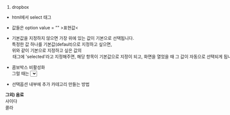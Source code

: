 1. dropbox
- html에서 select 태그  
- 값들은 option value = "" >표현값<  
- 기본값을 지정하지 않으면 가장 위에 있는 값이 기본으로 선택됩니다.  
특정한 값 하나를 기본값(default)으로 지정하고 싶으면,  
위와 같이 기본으로 지정하고 싶은 값의 <option> 태그에 'selected'라고 지정해주면,  
해당 항목이 기본값으로 지정이 되고,  
화면을 열었을 때 그 값이 자동으로 선택되게 됩니다.       출처: https://hianna.tistory.com/322   

- 콤보박스 비활성화  
그럴 때는 <select> 태그에 'disabled'라고 써주면, 콤보박스가 비활성화 되고, 사용자가 콤보박스의 값을 변경할 수 없게 됩니다.  

- 선택옵션 내부에 추가 카테고리 만들는 방법  
<optgroup label="그외) 음료">  
    <option value="사이다">사이다</option>  
    <option value="콜라">콜라</option>  

-load (Jquery 인가보다..............)  
options[target.selectedIndex].text  : 셀렉트 박스 옵션 사이에 있는 텍스트 값을 가져온다  
options[target.selectedIndex].value : 셀렉트 박스 value 의 값을 가져온다.  

출처: https://gocoder.tistory.com/51 [고코더 IT Express]  

- 값이 선택되어 바뀔때 이벤트 발생하도록  
onchange="함수(this)" // this를 활용하면 함수 매개변수에 선택된 option value를 전달한다.  


2. if (confirm(메시지))  
- if (!confirm("정말 삭제하시겠습니까?")) {  
            alert("취소(아니오)를 누르셨습니다.");  
            return; }   


3. const li= event.target.parentElement; //target이 대상의 부모  


--------------09.18  


4. <iframe>: 인라인 프레임 요소
HTML <iframe> 요소는 중첩 브라우징 맥락을 나타내는 요소로, 현재 문서 안에 다른 HTML 페이지를 삽입합니다.

출처: https://developer.mozilla.org/ko/docs/Web/HTML/Element/iframe

<iframe id="inlineFrameExample"
    title="Inline Frame Example"
    width="300"
    height="200"
    src="https://www.openstreetmap.org/export/embed.html?bbox=-0.004017949104309083%2C51.47612752641776%2C0.00030577182769775396%2C51.478569861898606&layer=mapnik">
</iframe>
// 를 하면 지도 앱이 생성된다. (다른 html를 해당 문서에 불러오는 것)

=> youtube의 경우, 퍼가기에서 자동으로 생성된다. 

## youtube 영상 옵션 / 외부 페이지 가져오기(반응형의 경우, 모바일 버전으로 가져온다) / name 속성을 이용해서 페이지 이동(target의 값으로 처리)
https://ossam5.tistory.com/73

5. grid 의 행과 열의 간격 조절
.container {
	display: grid;
	grid-template-columns: 300px(첫번쨰) 50px(두번째) 100px(세번째);
	grid-template-rows: 200px 50px; (첫번째 열과 두번쨰 열의 높이)
}
 // grid-template-columns: 2fr 1fr 2fr; 도 가능 (비율만큼 차지한다)

 ----------------------9.20

 6. 맨 아래 딱 붙이기 
  position: absolute;
  bottom: 0;
  right: 0;

  7. 자바스크립트 오버로딩
  - 자바스크립트에서는 자바와 같이 하면 제일 아래에 선언한 함수가 같은 이름의 함수를 덮어씌워버립니다. 따라서 자바스크립트는 하나의 함수
  로 여러 개의 매개변수 또는 다양한 자료형의 매개변수를 처리하는 기법이 필요합니다.

  예시) if문을 통한 방법
  function callback(a, b) {
  if (b) {
    console.log('문자열', a, b);
  } else if (a) {
    console.log('옵션 객체', a);
  }  else {
    console.log('매개변수 없음');
  }
}
overload('zero', 'babo', callback); // 문자열 zero babo
overload({ name: 'zero', value: 'babo' }, callback); // 옵션 객체 { name: 'zero', value: 'babo' }
overload(callback); // 매개변수 없음


예시) 매개변수의 갯수에 따른 오버로딩
       function sendAction(arg1,arg2,arg3)
          {
                
              if(arguments.length == 1)
              {
                  //전달한 인자값이 문자형인지 숫자형인지 타입별로 오버로딩 처리 할수 있다.
                  if( typeof arg1 == "string")
                  {
                     alert("sendAction 함수에 전달한 인자값이 한개일경우~");     
                  }
                  
              }
              else if(arguments.length == 2)
              {
                  alert("sendAction 함수에 전달한 인자값이 두개일경우~");
              }
              else if(arguments.length == 3)
              {
                  alert("sendAction 함수에 전달한 인자값이 세개일경우~");
              }

8. textarea 내부에 padding 주는 방법
- 
The CSS box model defines "width" as the width of the content, excluding border, padding and margin.

===>> padding에 %를 줄 수 있다!!


9. for문에서 i를 통해 변수명을 설정하는 것
=> 변수명 자체에 번호가 붙어있는 변수 사용하기 어렵습니다. 보통은 그냥 리스트변수를 만들고, 리스트의 숫자인덱스로 접근하는 방법이 더 좋은 방법입니다.
=> 일단 배열이나 콜렉션을 활용할수있는 방안을 생각해보세요. 제 경험상 저런게 필요한 상황은 대부분 콜렉션을 사용할 수 있었습니다.
=> 불가능한 건 아닌데 보통 좋은 접근 방법은 아닙니다. 어지간하면 깔끔하게 풀 수 있는 다른 방법이 존재합니다만, 구체적인 맥락이 없이는 대안까지 제시하긴 어렵네요.

ex)
var str_1 = "첫 글";
var str_2 = "두번째 글";
for(var i = 0; i<3; i++>){
  console.log(eval('str_'+i));
}

혹은

var str_1 = "첫 글";
var str_2 = "두번째 글";
var str_3 = "세번째 글";

var arr = ["1","2","3"];

arr.foreach(function(item, index)){
  console.log(eval('str_'+item));
}

## eval 함수는 문자열을 javascript로 치환해주는 놈인데
기존 eval 함수대신 내가 직접 구현하면 된다. (웹 취약점 우회하기)

// 기존 eval 함수
var res = eval( result ); 
// 웹 취약점 우회 함수 구현
var res = (new Function ('return '+result))();


## foreach 문 //[].forEach(callback, thisArg)
foreach 반복문은 오직 Array 객체에서만 사용가능한 메서드입니다. (ES6부터는 Map,Set 지원)
배열의 요소들을 반복하여 작업을 수행할수 있습니다. forEach는 for문과 마찬가지로 반복적인 기능을 수행할 때 사용합니다. 하지만 for문처럼 index와 조건식, increase를 정의하지 않아도 callback 함수를 통해 기능을 수행할 수 있습니다.

foreach구문의 인자로 callback함수를 등록할수 있고, 배열의 각 요소들이 반복될 떄 이 callback 함수가 호출됩니다. callback 함수에서 배열요소의 인덱스와 값에 접근할수 있습니다.
배열의 첫번쨰부터 마지막까지 반복하면서 item을 꺼낼수 있다.

var arr = ['가','나','다','라'];
arr.forEach(function(item,index,arr2){
    console.log(item,index,arr2[index+1]);
})

//첫번쨰 인수는 배열의 각각의 item
//두번쨰 인수는 배열의 index
//세번째 인수는 배열 그자체

ex)
const arr = [0,1,2,3,4,5,6,7,8,9,10];

arr.forEach(function(element){
    console.log(element); // 0 1 2 3 4 5 6 7 8 9 10
});

// 혹은 arrow 함수 가능
arr.forEach(element => console.log(element));

2. 홀수 배열 만들어보기

forEach는 return이 없습니다. 즉, callback 함수에 의해서 어떤 결과물을 내놓고 싶으면 함수 밖의 변수를 사용해야합니다.

const arr = [0,1,2,3,4,5,6,7,8,9,10];
const oddArray = [];

arr.forEach(function(element){
    if(element%2==1) {
        oddArray.push(element);
    }
});

console.log(oddArray); //결과: [ 1, 3, 5, 7, 9 ]

3. callback 함수 인자

forEach의 callback 함수에는 배열의 요소 뿐만아니라 index, 전체 배열을 인자로 사용할 수 있습니다.

const arr = [0,1,2,3,4,5,6,7,8,9,10];

arr.forEach(function(element, index, array){
    console.log(`${array}의 ${index}번째 요소 : ${element}`);
});
/*
0,1,2,3,4,5,6,7,8,9,10의 0번째 요소 : 0
0,1,2,3,4,5,6,7,8,9,10의 1번째 요소 : 1
0,1,2,3,4,5,6,7,8,9,10의 2번째 요소 : 2
0,1,2,3,4,5,6,7,8,9,10의 3번째 요소 : 3
0,1,2,3,4,5,6,7,8,9,10의 4번째 요소 : 4
0,1,2,3,4,5,6,7,8,9,10의 5번째 요소 : 5
0,1,2,3,4,5,6,7,8,9,10의 6번째 요소 : 6
0,1,2,3,4,5,6,7,8,9,10의 7번째 요소 : 7
0,1,2,3,4,5,6,7,8,9,10의 8번째 요소 : 8
0,1,2,3,4,5,6,7,8,9,10의 9번째 요소 : 9
0,1,2,3,4,5,6,7,8,9,10의 10번째 요소 : 10
*/

4. thisArg
 forEach의 callback에서 this에 대한 참조를 사용할 수 있는데, thisArg가 callback의 this가 되는 것 입니다.

forEach(elem => console.log(this.name + elem), obj)에서 this가 elem => console.log(obj.name + elem)와 같아진다

function Counter() {
  this.sum = 0;
  this.count = 0;
}
Counter.prototype.add = function(array) {
  array.forEach(function(entry) {
    this.sum += entry;
    ++this.count;
  }, this);
  // ^---- 주의
};

var obj = new Counter();
obj.add([2, 5, 9]);
obj.count
// 3
obj.sum
// 16

5. 유의할 점

for문은 continue나 break로 반복을 제어할 수 있지만 forEach는 throw(예외)를 발생시키지 않으면 중간에 반복을 종료할 수 없습니다. 만약 조건을 만족할 때 까지만 반복시켜야 한다면 기존 for문이나 every같은 함수를 사용하셔야 합니다.

출처: https://yuddomack.tistory
.com/entry/%EC%9E%90%EB%B0%94%EC%8A%A4%ED%81%AC%EB%A6%BD%ED%8A%B8-Array-forEach


## for  .... in 반복문

객체에 사용 할수 있습니다.
객체의 key값과 value 값을 뽑아내는데 유용합니다.
객체의 키값의 갯수만큼 반복하여 첫번쨰키값부터 마지막 키값까지 반복합니다.

var obj = {
    a: '가', 
    b: '나', 
    c: '다'
};

for (var key in obj) {
    console.log(key, obj[key]); // a 가, b 나, c 다
}

## for ... of 반복문

for of 반복문은 ES6에 추가된 새로운 컬렉션 전용 반복 구문입니다.
for of 구문을 사용하기 위해선 컬렉션 객체가 [Symbol.iterator] 속성을 가지고 있어야만 합니다.
(직접 명시 가능)

var iterable = [10, 20, 30];

for (var value of iterable) {
  console.log(value); // 10, 20, 30
}

차이점
=> for in 반복문 : 객체의 모든 열거 가능한 속성(property)에 대한 반복
for of 반복문 : [Symbol.iterator] 속성을 가지는 컬렉션 전용


출처: https://dydals5678.tistory.com/66 [아빠개발자의 노트]

10. foreach, map, reduce

forEach, map, reduce의 공통점은 "배열을 이용한다"는 점이다. 배열의 값을 조작해서 원하는 결과값을 도출하는데 의미가 있다.

foreach vs map
- foreach는 return 불가,  콜백 함수가 기존의 Array를 변경
- map 은 return 가능,  콜백 함수가 새로운 array 반환

- reduce의 인자로는 총4개를 받을수가 있는데 이전값,현재값,index,배열을 받을수가 있다.
- map과 달리 reduce는 배열이 아닌 하나의 값으로 출력을 하고 있다.


11. Object.values(obj) //obj: 배열로 변환할 열거 가능한 속성을 가지는 객체
- Object.values() 메소드는 전달된 파라미터 객체가 가지는 (열거 가능한) 속성의 값들로 이루어진 배열을 리턴합니다. 
- const object1 = {
  a: 'somestring',
  b: 42,
  c: false
};

console.log(Object.values(object1));
// expected output: Array ["somestring", 42, false]
// queryselectorAll로 불러오면, NodeList { 0: HTMLTextAreaElement {}, 1: HTMLTextAreaElement {} }가 되기에 활용하기 좋다. 


12. 코드 변경

const getTextData = [getTextData1, getTextData2];

function getText(X){
  if (X !== null){
    textContent[getTextData.indexOf(X)].value = JSON.parse(X)[0].Content;
  }
}

for (i=0; i<getTextData.length;i++){
  getText(getTextData[i]);
}


/*
if (getTextData1 !== null){
  const parsedText1 = JSON.parse(getTextData1)[0];
  textContent[0].value = parsedText1.Content;
} 

if (getTextData2 !== null){
  const parsedText2 = JSON.parse(getTextData2)[0];
  textContent[1].value = parsedText2.Content;
} 
*/

13. label은 text-align: center 불가
- This is because label is an inline element, and is therefore only as big as the text it contains.
The possible is to display your label as a block element like this:

14. line-height

line-height는 줄 높이를 정하는 속성입니다.
기본값 : normal
상속 : Yes
애니메이션 : Yes
버전 : CSS Level 1

https://developer.mozilla.org/en-US/docs/Web/CSS/line-height

vh & vw(vertical height & vertical width)
1vw : viewport 너비의 1%
1vh : viewport 높이의 1%

ex. 브라우저 높이값 900px
1vh = 9px
브라우저 너비값 750px
1vw = 7.5px
[출처] CSS 속성값 단위(rem, em, px, vw, vh)|작성자 MilkTea

